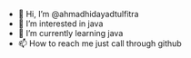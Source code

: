 - 👋 Hi, I’m @ahmadhidayadtulfitra
- 👀 I’m interested in java
- 🌱 I’m currently learning java 
- 📫 How to reach me just call through github

<!---
ahmadhidayadtulfitra/ahmadhidayadtulfitra is a ✨ special ✨ repository because its `README.md` (this file) appears on your GitHub profile.
You can click the Preview link to take a look at your changes.
--->
